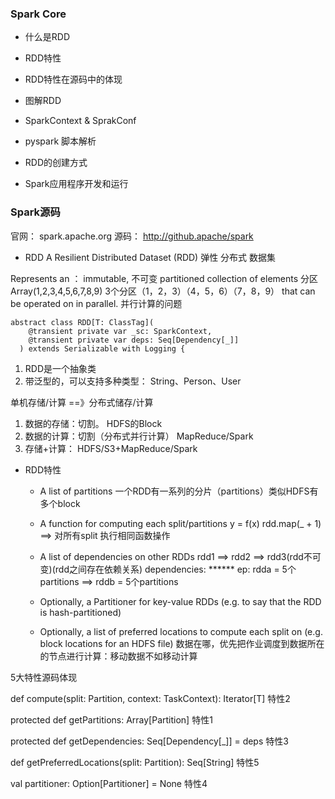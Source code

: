 ### Spark Core

- 什么是RDD

- RDD特性

- RDD特性在源码中的体现

- 图解RDD

- SparkContext & SprakConf

- pyspark 脚本解析

- RDD的创建方式

- Spark应用程序开发和运行

### Spark源码

官网： spark.apache.org
源码： http://github.apache/spark

- RDD
A Resilient Distributed Dataset (RDD)
弹性  分布式    数据集

Represents an ：
    immutable, 不可变
    partitioned collection of elements 分区
        Array(1,2,3,4,5,6,7,8,9)   3个分区（1，2，3）（4，5，6）（7，8，9）
    that can be operated on in parallel. 并行计算的问题



```
abstract class RDD[T: ClassTag](
    @transient private var _sc: SparkContext,
    @transient private var deps: Seq[Dependency[_]]
  ) extends Serializable with Logging {

```

1.  RDD是一个抽象类
2.  带泛型的，可以支持多种类型： String、Person、User

单机存储/计算 ==》分布式储存/计算

1.  数据的存储：切割。 HDFS的Block
2.  数据的计算：切割（分布式并行计算） MapReduce/Spark
3.  存储+计算： HDFS/S3+MapReduce/Spark

- RDD特性

    - A list of partitions
        一个RDD有一系列的分片（partitions）类似HDFS有多个block

    - A function for computing each split/partitions
        y = f(x)
        rdd.map(_ + 1)  ==> 对所有split 执行相同函数操作

    - A list of dependencies on other RDDs
        rdd1 ==> rdd2 ==> rdd3(rdd不可变)(rdd之间存在依赖关系)
        dependencies: ******
        ep: rdda = 5个partitions
        ==>
        rddb = 5个partitions


    - Optionally, a Partitioner for key-value RDDs (e.g. to say that the RDD is hash-partitioned)

    - Optionally, a list of preferred locations to compute each split on (e.g. block locations for
      an HDFS file)
        数据在哪，优先把作业调度到数据所在的节点进行计算：移动数据不如移动计算 

5大特性源码体现

def compute(split: Partition, context: TaskContext): Iterator[T]  特性2

protected def getPartitions: Array[Partition]   特性1

protected def getDependencies: Seq[Dependency[_]] = deps   特性3

def getPreferredLocations(split: Partition): Seq[String]   特性5

val partitioner: Option[Partitioner] = None  特性4
